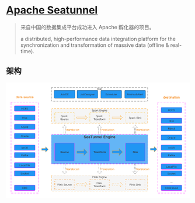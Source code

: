 # [Apache Seatunnel](https://github.com/apache/seatunnel)

> 来自中国的数据集成平台成功进入 Apache 孵化器的项目。
>
> a distributed, high-performance data integration platform for the synchronization and transformation of massive data (offline & real-time).



## 架构

![SeaTunnel work flowchart](pics/seatunnel_architecture_diagram.png)

